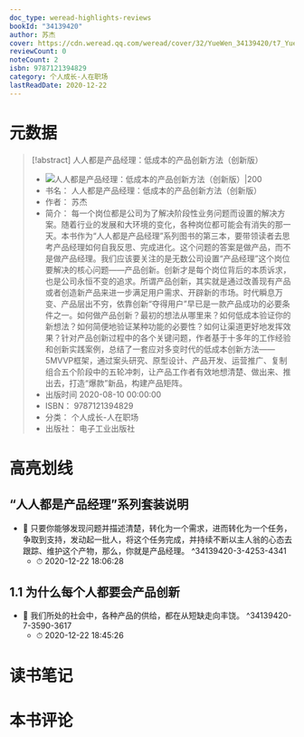 ```yaml
---
doc_type: weread-highlights-reviews
bookId: "34139420"
author: 苏杰
cover: https://cdn.weread.qq.com/weread/cover/32/YueWen_34139420/t7_YueWen_34139420.jpg
reviewCount: 0
noteCount: 2
isbn: 9787121394829
category: 个人成长-人在职场
lastReadDate: 2020-12-22
---
```

# 元数据
> [!abstract] 人人都是产品经理：低成本的产品创新方法（创新版）
> - ![ 人人都是产品经理：低成本的产品创新方法（创新版）|200](https://cdn.weread.qq.com/weread/cover/32/YueWen_34139420/t7_YueWen_34139420.jpg)
> - 书名： 人人都是产品经理：低成本的产品创新方法（创新版）
> - 作者： 苏杰
> - 简介： 每一个岗位都是公司为了解决阶段性业务问题而设置的解决方案。随着行业的发展和大环境的变化，各种岗位都可能会有消失的那一天。本书作为“人人都是产品经理”系列图书的第三本，要带领读者去思考产品经理如何自我反思、完成进化。这个问题的答案是做产品，而不是做产品经理。我们应该要关注的是无数公司设置“产品经理”这个岗位要解决的核心问题——产品创新。创新才是每个岗位背后的本质诉求，也是公司永恒不变的追求。所谓产品创新，其实就是通过改善现有产品或者创造新产品来进一步满足用户需求、开辟新的市场。时代瞬息万变、产品层出不穷，依靠创新“夺得用户”早已是一款产品成功的必要条件之一。如何做产品创新？最初的想法从哪里来？如何低成本验证你的新想法？如何简便地验证某种功能的必要性？如何让渠道更好地发挥效果？针对产品创新过程中的各个关键问题，作者基于十多年的工作经验和创新实践案例，总结了一套应对多变时代的低成本创新方法——5MVVP框架，通过案头研究、原型设计、产品开发、运营推广、复制组合五个阶段中的五轮冲刺，让产品工作者有效地想清楚、做出来、推出去，打造“爆款”新品，构建产品矩阵。
> - 出版时间 2020-08-10 00:00:00
> - ISBN： 9787121394829
> - 分类： 个人成长-人在职场
> - 出版社： 电子工业出版社

# 高亮划线

## “人人都是产品经理”系列套装说明


- 📌 只要你能够发现问题并描述清楚，转化为一个需求，进而转化为一个任务，争取到支持，发动起一批人，将这个任务完成，并持续不断以主人翁的心态去跟踪、维护这个产物，那么，你就是产品经理。 ^34139420-3-4253-4341
    - ⏱ 2020-12-22 18:06:28 
## 1.1 为什么每个人都要会产品创新


- 📌 我们所处的社会中，各种产品的供给，都在从短缺走向丰饶。 ^34139420-7-3590-3617
    - ⏱ 2020-12-22 18:45:26 
# 读书笔记

# 本书评论

